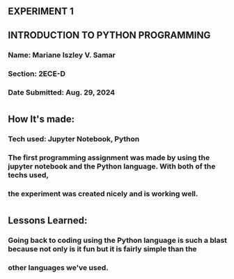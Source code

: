 ## EXPERIMENT 1
## INTRODUCTION TO PYTHON PROGRAMMING
### Name: Mariane Iszley V. Samar
### Section: 2ECE-D
### Date Submitted: Aug. 29, 2024
#
## How It's made:
### Tech used: Jupyter Notebook, Python
### The first programming assignment was made by using the jupyter notebook and the Python language. With both of the techs used,
### the experiment was created nicely and is working well.
#
## Lessons Learned:
### Going back to coding using the Python language is such a blast because not only is it fun but it is fairly simple than the 
### other languages we've used. 
